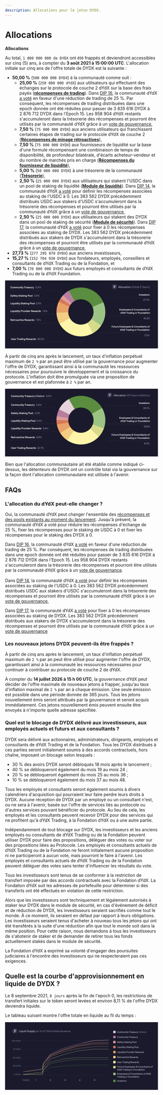 ```yaml
---
description: Allocations pour le jeton DYDX.
---
```


# Allocations

**Allocations**

Au total, `1 000 000 000 de DYDX` ont été frappés et deviendront accessibles sur cinq (5) ans, à compter du **3 août 2021 à 15:00:00 UTC**. L'allocation initiale sur cinq ans de l'offre totale de DYDX est la suivante :

* **50,00 %** (`500 000 000 DYDX`) à la communauté comme suit :
  * **25,00 %** (`250 000 000 dYdX`) aux utilisateurs qui effectuent des échanges sur le protocole de couche 2 dYdX sur la base des frais payés ([**récompenses de trading**](../rewards/trading-rewards.md)). Dans [DIP 16](https://github.com/dydxfoundation/dip/blob/master/content/dips/DIP-16.md), la communauté dYdX [a voté](https://dydx.community/dashboard/proposal/8) en faveur d'une réduction de trading de 25 %. Par conséquent, les récompenses de trading distribuées dans une epoch donnée ont été réduites pour passer de 3 835 616 DYDX à 2 876 712 DYDX dans l'Epoch 15. Les 958 904 dYdX restants s'accumuleront dans la trésorerie des récompenses et pourront être utilisés par la communauté dYdX grâce à un [vote de gouvernance](https://docs.dydx.community/dydx-governance/voting-and-governance/governance-parameters),
  * **7,50 %** (`75 000 000 DYDX`) aux anciens utilisateurs qui franchissent certaines étapes de trading sur le protocole dYdX de couche 2 ([**Récompenses de minage rétroactives**](../rewards/retroactive-mining-rewards.md)),
  * **7,50 %** (`75 000 000 DYDX`) aux fournisseurs de liquidité sur la base d'une formule récompensant une combinaison de temps de disponibilité, de profondeur bilatérale, d'écarts acheteur-vendeur et du nombre de marchés pris en charge ([**Récompenses du fournisseur de liquidité**](../rewards/liquidity-provider-rewards.md)),
  * **5,00 %** (`50 000 000 DYDX`) à une trésorerie de la communauté ([**Trésorerie**](community-treasury.md)),
  * **2,50 %** (`25 000 000 DYDX`) aux utilisateurs qui stakent l'USDC dans un pool de staking de liquidité ([**Module de liquidité**](../staking-pools/liquidity-staking-pool.md)). Dans [DIP 14](https://github.com/dydxfoundation/dip/blob/master/content/dips/DIP-14.md), la communauté dYdX [a voté](https://dydx.community/dashboard/proposal/7) pour définir les récompenses associées au staking de l'USDC à 0. Les 383 562 DYDX précédemment distribués USDC aux stakers d'USDC s'accumuleront dans la trésorerie des récompenses et pourront être utilisés par la communauté dYdX grâce à un [vote de gouvernance](https://docs.dydx.community/dydx-governance/voting-and-governance/governance-parameters),
  * **2,50 %** (`25 000 000 DYDX`) aux utilisateurs qui stakent des DYDX dans un pool de staking de sécurité ([**Module de sécurité**](../staking-pools/safety-staking-pool.md)). Dans [DIP 17](https://github.com/dydxfoundation/dip/blob/master/content/dips/DIP-17.md), la communauté dYdX [a voté](https://dydx.community/dashboard/proposal/9) pour fixer à 0 les récompenses associées au staking de DYDX. Les 383 562 DYDX précédemment distribués aux stakers de DYDX s'accumuleront dans la trésorerie des récompenses et pourront être utilisés par la communauté dYdX grâce à un [vote de gouvernance](https://docs.dydx.community/dydx-governance/voting-and-governance/governance-parameters),
* **27,73 %** (`277 295 070 DYDX`) aux anciens investisseurs,
* **15,27 %** (`152 704 930 DYDX`) aux fondateurs, employés, conseillers et consultants de dYdX Trading ou de la Fondation, et
* **7,00 %** (`70 000 000 DYDX`) aux futurs employés et consultants de dYdX Trading ou de la dYdX Foundation.

![](../.gitbook/assets/1-dydx-allocations-initial-5-years.png)

À partir de cinq ans après le lancement, un taux d'inflation perpétuel maximum de `2 %` par an peut être utilisé par la gouvernance pour augmenter l'offre de DYDX, garantissant ainsi à la communauté les ressources nécessaires pour poursuivre le développement et la croissance du protocole. L'inflation doit être promulguée via une proposition de gouvernance et est plafonnée à `2 %` par an.

![](../.gitbook/assets/1-allocation-10-years-inflation.png)

Bien que l'allocation communautaire ait été établie comme indiqué ci-dessus, les détenteurs de DYDX ont un contrôle total via la gouvernance sur la façon dont l'allocation communautaire est utilisée à l'avenir.

## **FAQs**

### L'allocation du dYdX peut-elle changer ?

Oui, la communauté dYdX peut changer l'ensemble des [récompenses et des pools existants au moment du lancement](../voting-and-governance/governance-parameters.md). Jusqu'à présent, la communauté dYdX a voté pour réduire les récompenses d'échange de 25 %, fixer les récompenses pour le staking de USDC à 0 et fixer les récompenses pour le staking des DYDX à 0.

Dans [DIP 16](https://github.com/dydxfoundation/dip/blob/master/content/dips/DIP-16.md), la communauté dYdX [a voté](https://dydx.community/dashboard/proposal/8) en faveur d'une réduction.de trading de 25 %. Par conséquent, les récompenses de trading distribuées dans une epoch donnée ont été réduites pour passer de 3 835 616 DYDX à 2 876 712 DYDX dans l'Epoch 15. Les 958 904 DYDX restants s'accumuleront dans la trésorerie des récompenses et pourront être utilisés par la communauté dYdX grâce à un [vote de gouvernance](https://docs.dydx.community/dydx-governance/voting-and-governance/governance-parameters).\
\
Dans [DIP 14](https://github.com/dydxfoundation/dip/blob/master/content/dips/DIP-14.md), la communauté dYdX [a voté](https://dydx.community/dashboard/proposal/7) pour définir les récompenses associées au staking de l'USDC à 0. Les 383 562 DYDX précédemment distribués USDC aux stakers d'USDC s'accumuleront dans la trésorerie des récompenses et pourront être utilisés par la communauté dYdX grâce à un [vote de gouvernance](https://docs.dydx.community/dydx-governance/voting-and-governance/governance-parameters),

Dans [DIP 17](https://github.com/dydxfoundation/dip/blob/master/content/dips/DIP-17.md), la communauté dYdX [a voté](https://dydx.community/dashboard/proposal/9) pour fixer à 0 les récompenses associées au staking de DYDX. Les 383 562 DYDX précédemment distribués aux stakers de DYDX s'accumuleront dans la trésorerie des récompenses et pourront être utilisés par la communauté dYdX grâce à un [vote de gouvernance](https://docs.dydx.community/dydx-governance/voting-and-governance/governance-parameters)

### **Les nouveaux jetons DYDX peuvent-ils être frappés ?**

À partir de cinq ans après le lancement, un taux d'inflation perpétuel maximum de `2 %` par an peut être utilisé pour augmenter l'offre de DYDX, garantissant ainsi à la communauté les ressources nécessaires pour continuer à contribuer au protocole de couche 2 de dYdX.

À compter du **14 juillet 2026 à 15 h 00 UTC**, la gouvernance dYdX peut décider de l'offre maximale de nouveaux jetons à frapper, jusqu'au taux d'inflation maximal de `2 %` par an à chaque émission. Une seule émission est possible dans une période donnée de 365 jours. Tous les jetons nouvellement émis seront attribués par la gouvernance et seront acquis immédiatement. Ces jetons nouvellement émis peuvent ensuite être envoyés à n'importe quelle adresse spécifiée.

### **Quel est le blocage de DYDX délivré aux investisseurs, aux employés actuels et futurs et aux consultants ?**

DYDX sera délivré aux actionnaires, administrateurs, dirigeants, employés et consultants de dYdX Trading et de la Fondation. Tous les DYDX distribués à ces parties seront initialement soumis à des accords contractuels, hors chaîne, imposant un blocage selon lesquels :

* 30 % des avoirs DYDX seront débloqués 18 mois après le lancement ;
* 40 % se débloqueront également du mois 19 au mois 24 ;
* 20 % se débloqueront également du mois 25 au mois 36 ;
* 10 % se débloqueront également du mois 37 au mois 48.

Tous les employés et consultants seront également soumis à divers calendriers d'acquisition qui pourraient leur faire perdre leurs droits à DYDX. Aucune réception de DYDX par un employé ou un consultant n'est, ou ne sera à l'avenir, basée sur l'offre de services liés au protocole ou d'autres services pouvant bénéficier du protocole. Au lieu de cela, les employés et les consultants peuvent recevoir DYDX pour des services qui ne profitent qu'à dYdX Trading, à la Fondation dYdX ou à une autre partie.

Indépendamment de tout blocage sur DYDX, les investisseurs et les anciens employés ou consultants de dYdX Trading ou de la Fondation peuvent utiliser DYDX pour faire des propositions, déléguer des votes ou voter sur des propositions liées au Protocole. Les employés et consultants actuels de dYdX Trading ou de la Fondation ne feront initialement aucune proposition ni ne participeront à aucun vote, mais pourront le faire à l'avenir. Les employés et consultants actuels de dYdX Trading ou de la Fondation peuvent déléguer des votes sans tenter d'influencer les résultats du vote.

Tous les investisseurs sont tenus de se conformer à la restriction de transfert imposée par des accords contractuels avec la Fondation dYdX. La Fondation dYdX suit les adresses de portefeuille pour déterminer si des transferts ont été effectués en violation de cette restriction.

Alors que les investisseurs sont techniquement et légalement autorisés à staker leur DYDX dans le module de sécurité, en cas d'événement de déficit et de réduction de DYDX, les investisseurs seraient sacrifiés comme tout le monde. À ce moment, ils seraient en défaut par rapport à leurs obligations. Les investisseurs seraient tenus d'acheter à nouveau tous les jetons qui ont été transférés à la suite d'une réduction afin que tout le monde soit dans la même position. Pour cette raison, nous demandons à tous les investisseurs de s'abstenir de staker et de demander de retirer tous les fonds actuellement stakés dans le module de sécurité.

La Fondation dYdX a exprimé sa volonté d'engager des poursuites judiciaires à l'encontre des investisseurs qui ne respecteraient pas ces exigences.

## Quelle est la courbe d'approvisionnement en liquide de DYDX ?

Le 8 septembre 2021, `8 jours` après la fin de l'epoch 0, les restrictions de transfert initiales sur le token seront levées et environ 8,11 % de l'offre DYDX deviendra liquide.

Le tableau suivant montre l'offre totale en liquide au fil du temps :

![](../.gitbook/assets/1-liquid-supply-schedule.png)
